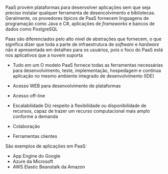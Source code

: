PaaS provém plataformas para desenvolver aplicações sem que seja preciso instalar qualquer ferramenta de desencolvimento e bibliotecas. Geralmente, os provedores típicos de PaaS fornecem linguagens de programação como Java e C#, aplicações de *frameworks* e bancos de dados como PostgreSQL

Paas são diferenciados pelo alto nível de abstrações que fornecem, o que significa dizer que toda a parte de infraestrutura de *software* e *hardware* não é apresentada em detalhes para os usuários, pois o foco do PaaS está nos aplicativos que a nuvem suporta

- Tudo em um
	O modelo PaaS fornece todas as ferramentas necessárias para desenvolvimento, teste, implementação, hospedagem e contínua aplicação no mesmo ambiente integrado de desenvolvimento (IDE)

- Acesso WEB para desenvolvimento de plataformas
- Acesso off-line
- Escalabilidade
	Diz respeito à flexibilidade ou disponibilidade de recursos, capaz de trazer um recurso computacional mais amplo conforme a demanda
- Colaboração
- Ferramentas clientes

São exemplos de aplicações em PaaS:
- App Engine do Google
- Azure da Microsoft
- AWS Elastic Beanstalk da Amazon


